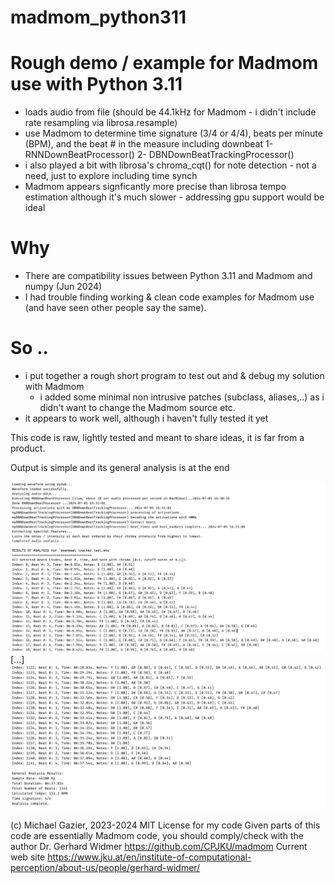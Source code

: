 # madmom_python311

# Rough demo / example for Madmom use with Python 3.11
- loads audio from file (should be 44.1kHz for Madmom - i didn't include rate resampling via librosa.resample)
- use Madmom to determine time signature (3/4 or 4/4), beats per minute (BPM), and the beat # in the measure including downbeat
   1- RNNDownBeatProcessor()
   2- DBNDownBeatTrackingProcessor()
- i also played a bit with librosa's chroma_cqt() for note detection - not a need, just to explore including time synch
- Madmom appears signficantly more precise than librosa tempo estimation although it's much slower - addressing gpu support would be ideal

# Why
- There are compatibility issues between Python 3.11 and Madmom and numpy (Jun 2024)
- I had trouble finding working & clean code examples for Madmom use (and have seen other people say the same).

# So ..
- i put together a rough short program to test out and & debug my solution with Madmom
	- i added some minimal non intrusive patches (subclass, aliases,..) as i didn't want to change the Madmom source etc.
- it appears to work well, although i haven't fully tested it yet

This code is raw, lightly tested and meant to share ideas, it is far from a product.

Output is simple and its general analysis is at the end

![minidemo1](https://github.com/mgazier/madmom_python311/blob/main/madmom_python311_1.jpeg)
[...]
![minidemo2](https://github.com/mgazier/madmom_python311/blob/main/madmom_python311_2.jpeg)


(c) Michael Gazier, 2023-2024 
MIT License for my code
Given parts of this code are essentially Madmom code, you should comply/check with the author Dr. Gerhard Widmer
https://github.com/CPJKU/madmom
Current web site https://www.jku.at/en/institute-of-computational-perception/about-us/people/gerhard-widmer/

